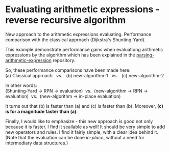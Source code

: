 # Evaluating arithmetic expressions - reverse recursive algorithm
New approach to the arithmetic expressions evaluating. Performance comparison with the classical approach (Dijkstra's Shunting-Yard).

This example demonstrate performance gains when evaluationg arithmetic expressions by the algorithm which has been explained in the <a href="https://github.com/sasamil/parsing-arithmetic-expression">parsing-arithmetic-expression</a> repository.

So, these performance comparisons have been made here:<br>(a) Classical approach&nbsp;&nbsp;&nbsp;vs.&nbsp;&nbsp;&nbsp;(b) new-algorithm-1&nbsp;&nbsp;&nbsp;vs.&nbsp;&nbsp;&nbsp;(c) new-algorithm-2

In other words:<br>(Shunting-Yard -> RPN -> evaluation)&nbsp;&nbsp;vs.&nbsp;&nbsp;(new-algorithm -> RPN -> evaluation)&nbsp;&nbsp;vs.&nbsp;&nbsp;(new-algorithm -> in-place evaluation)

It turns out that (b) is faster than (a) and (c) is faster than (b). Moreover, <strong>(c) is for a magnitude faster than (a)</strong>.

Finally, I would like to emphasize - this new approach is good not only because it is faster. I find it scallable as well! It should be very simple to add new operators and rules. I find it fairly simple, with a clear idea behind it. (Note that the evaluation can be done <i>in-place</i>, without a need for intermediary data structures.)
